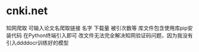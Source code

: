# cnki.net
知网爬取 可输入论文名爬取链接 名字 下载量 被引次数等
库文件包含使用库pip安装代码 在Python终端引入即可
改文件无法完全解决知网验证码问题，因为我没有引入ddddocr训练好的模型
